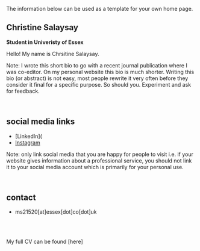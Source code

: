 The information below can be used as a template for your own home page. 

## Christine Salaysay
**Student in Univeristy of Essex**  

Hello! My name is Chrsitine Salaysay. 



Note: I wrote this short bio to go with a recent journal publication where I was co-editor. On my personal website this bio is much shorter. Writing this bio (or abstract) is not easy, most people rewrite it very often before they consider it final for a specific purpose. So should you. Experiment and ask for feedback. 

<br>

## social media links
- [LinkedIn](
- [Instagram](https://www.instagram.com/christinetorreliza/)

Note: only link social media that you are happy for people to visit i.e. if your website gives information about a professional service, you should not link it to your social media account which is primarily for your personal use.

<br>

## contact
- ms21520[at]essex[dot]co[dot]uk



<br><br> 

My full CV can be found [here]
